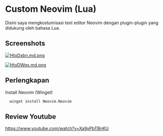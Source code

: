 
# Custom Neovim (Lua)

Disini saya mengkostumisasi text editor Neovim dengan plugin-plugin yang didukung oleh bahasa Lua.



## Screenshots

[![HtxDxbn.md.png](https://iili.io/HtxDxbn.md.png)](https://freeimage.host/i/HtxDxbn)

[![HtxDWqx.md.png](https://iili.io/HtxDWqx.md.png)](https://freeimage.host/i/HtxDWqx)

## Perlengkapan

Install Neovim (Winget)

```bash
  winget install Neovim.Neovim
```

## Review Youtube

https://www.youtube.com/watch?v=Xa9xPbTBnKU
    
